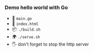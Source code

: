 ### Demo hello world with Go

- 👀 `main.go`
- 👀 `index.html`
- 📦 `./build.sh`
- 🌍 `./serve.sh`
- 🖐️ don't forget to stop the http server

